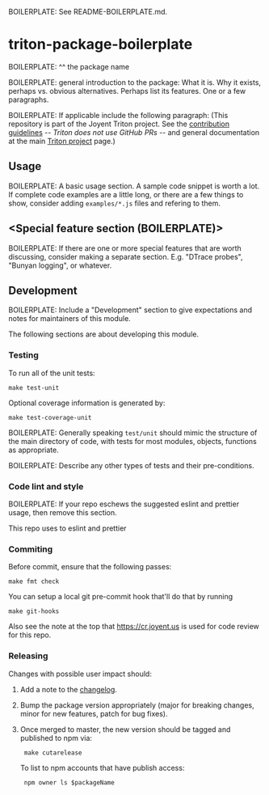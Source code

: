BOILERPLATE: See README-BOILERPLATE.md.

# triton-package-boilerplate

BOILERPLATE: ^^ the package name

BOILERPLATE: general introduction to the package: What it is. Why it exists,
perhaps vs. obvious alternatives. Perhaps list its features. One or a few
paragraphs.

BOILERPLATE: If applicable include the following paragraph:
(This repository is part of the Joyent Triton project. See the [contribution
guidelines](https://github.com/joyent/triton/blob/master/CONTRIBUTING.md) --
*Triton does not use GitHub PRs* -- and general documentation at the main
[Triton project](https://github.com/joyent/triton) page.)


## Usage

BOILERPLATE: A basic usage section. A sample code snippet is worth a lot.
If complete code examples are a little long, or there are a few things
to show, consider adding `examples/*.js` files and refering to them.


## <Special feature section (BOILERPLATE)>

BOILERPLATE: If there are one or more special features that are worth
discussing, consider making a separate section. E.g. "DTrace probes",
"Bunyan logging", or whatever.


## Development

BOILERPLATE: Include a "Development" section to give expectations and notes
for maintainers of this module.

The following sections are about developing this module.

### Testing

To run all of the unit tests:

    make test-unit

Optional coverage information is generated by:

    make test-coverage-unit


BOILERPLATE: Generally speaking `test/unit` should mimic the structure of the
main directory of code, with tests for most modules, objects, functions as
appropriate.

BOILERPLATE: Describe any other types of tests and their pre-conditions.

### Code lint and style

BOILERPLATE: If your repo eschews the suggested eslint and prettier usage,
then remove this section.

This repo uses to eslint and prettier


### Commiting

Before commit, ensure that the following passes:

    make fmt check

You can setup a local git pre-commit hook that'll do that by running

    make git-hooks

Also see the note at the top that https://cr.joyent.us is used for code review
for this repo.


### Releasing

Changes with possible user impact should:

1. Add a note to the [changelog](./CHANGES.md).
2. Bump the package version appropriately (major for breaking changes, minor
   for new features, patch for bug fixes).
3. Once merged to master, the new version should be tagged and published to npm
   via:

        make cutarelease

   To list to npm accounts that have publish access:

        npm owner ls $packageName
